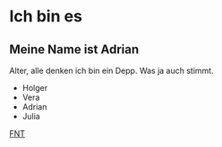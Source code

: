 # Ich bin es

## Meine Name ist Adrian

Alter, alle denken ich bin ein Depp. Was ja auch stimmt.

- Holger
- Vera
- Adrian
- Julia

[FNT](https://www.google.com)
